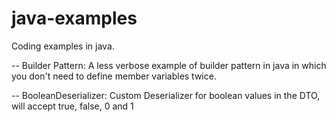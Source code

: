 # java-examples
Coding examples in java.

-- Builder Pattern: A less verbose example of builder pattern in java in which you don't need to define member variables twice.

-- BooleanDeserializer: Custom Deserializer for boolean values in the DTO, will accept true, false, 0 and 1
